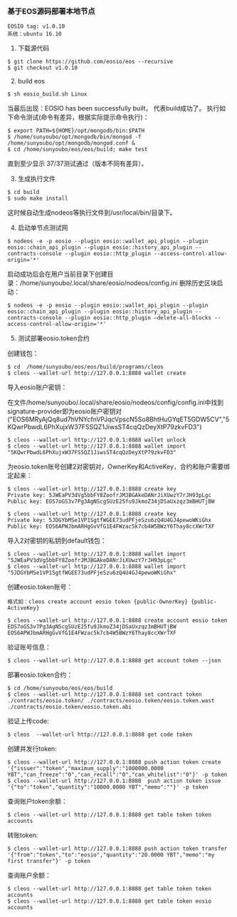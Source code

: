 
### 基于EOS源码部署本地节点


```
EOSIO tag: v1.0.10
系统：ubuntu 16.10
```


1. 下载源代码

```
$ git clone https://github.com/eosio/eos --recursive
$ git checkout v1.0.10
```

2. build eos

```
$ sh eosio_build.sh Linux
```

当最后出现：EOSIO has been successfully built， 代表build成功了。
执行如下命令测试(命令有差异，根据实际提示命令执行)：

```
$ export PATH=${HOME}/opt/mongodb/bin:$PATH
$ /home/sunyoubo/opt/mongodb/bin/mongod -f /home/sunyoubo/opt/mongodb/mongod.conf &
$ cd /home/sunyoubo/eos/eos/build; make test
```

直到至少显示 37/37测试通过（版本不同有差异）。

3. 生成执行文件

```
$ cd build
$ sudo make install
```

这时候自动生成nodeos等执行文件到/usr/local/bin/目录下。

4. 启动单节点测试网


```
$ nodeos -e -p eosio --plugin eosio::wallet_api_plugin --plugin eosio::chain_api_plugin --plugin eosio::history_api_plugin --contracts-console --plugin eosio::http_plugin --access-control-allow-origin='*'
```

启动成功后会在用户当前目录下创建目录：/home/sunyoubo/.local/share/eosio/nodeos/config.ini
删除历史区块启动：

```
$ nodeos -e -p eosio --plugin eosio::wallet_api_plugin --plugin eosio::chain_api_plugin --plugin eosio::history_api_plugin --contracts-console --plugin eosio::http_plugin –delete-all-blocks --access-control-allow-origin='*'
```


5. 测试部署eosio.token合约

创建钱包：

```
$ cd  /home/sunyoubo/eos/eos/build/programs/cleos
$ cleos --wallet-url http://127.0.0.1:8888 wallet create
```

导入eosio账户密钥：

在文件/home/sunyoubo/.local/share/eosio/nodeos/config/config.ini中找到signature-provider即为eosio账户密钥对("EOS6MRyAjQq8ud7hVNYcfnVPJqcVpscN5So8BhtHuGYqET5GDW5CV","5KQwrPbwdL6PhXujxW37FSSQZ1JiwsST4cqQzDeyXtP79zkvFD3")

```
$ cleos --wallet-url http://127.0.0.1:8888 wallet unlock
$ cleos --wallet-url http://127.0.0.1:8888 wallet import "5KQwrPbwdL6PhXujxW37FSSQZ1JiwsST4cqQzDeyXtP79zkvFD3"
```

为eosio.token账号创建2对密钥对，OwnerKey和ActiveKey，合约和账户需要绑定起来：

```
$ cleos --wallet-url http://127.0.0.1:8888 create key
Private key: 5JWEaPV3dVg5bbFY8ZoofrJMJBGAkeDANrJiXUwzY7rJH93pLgc
Public key: EOS7oGS3v7Pg3AgNScgSUzE25fu9JkmoZ34jDSaUxzqz3mBHUTjBW
```

```
$ cleos --wallet-url http://127.0.0.1:8888 create key
Private key: 5JDGYbMSe1VP1SgtfWGEE73udPFjeSzu6zQ4U4GJ4pewoWKiGhx
Public key: EOS6APWJbmARHgGvVfG1E4FWzac5k7cb4W5BWzY6Thay8ccXWrTXF
```


导入2对密钥的私钥到default钱包：

```
$ cleos --wallet-url http://127.0.0.1:8888 wallet import "5JWEaPV3dVg5bbFY8ZoofrJMJBGAkeDANrJiXUwzY7rJH93pLgc"
$ cleos --wallet-url http://127.0.0.1:8888 wallet import "5JDGYbMSe1VP1SgtfWGEE73udPFjeSzu6zQ4U4GJ4pewoWKiGhx"
```


创建eosio.token账号：

```
格式如：cleos create account eosio token {public-OwnerKey} {public-ActiveKey}
```


```
$ cleos --wallet-url http://127.0.0.1:8888 create account eosio token  EOS7oGS3v7Pg3AgNScgSUzE25fu9JkmoZ34jDSaUxzqz3mBHUTjBW  EOS6APWJbmARHgGvVfG1E4FWzac5k7cb4W5BWzY6Thay8ccXWrTXF
```

验证账号信息：

```
$ cleos --wallet-url http://127.0.0.1:8888 get account token --json
```


部署eosio.token合约：

```
$ cd /home/sunyoubo/eos/eos/build
$ cleos --wallet-url http://127.0.0.1:8888 set contract token ./contracts/eosio.token/ ./contracts/eosio.token/eosio.token.wast ./contracts/eosio.token/eosio.token.abi
```

验证上传code:

```
$ cleos  --wallet-url http://127.0.0.1:8888 get code token
```


创建并发行token:

```
$ cleos --wallet-url http://127.0.0.1:8888 push action token create '{"issuer":"token","maximum_supply":"1000000.0000 YBT","can_freeze":"0","can_recall":"0","can_whitelist":"0"}' -p token
$ cleos --wallet-url http://127.0.0.1:8888  push action token issue '{"to":"token","quantity":"10000.0000 YBT","memo":""}' -p token
```

查询账户token余额：

```
$ cleos --wallet-url http://127.0.0.1:8888 get table token token accounts
```


转账token:

```
$ cleos --wallet-url http://127.0.0.1:8888 push action token transfer '{"from":"token","to":"eosio","quantity":"20.0000 YBT","memo":"my first transfer"}' -p token

```
查询账户余额：

```
$ cleos --wallet-url http://127.0.0.1:8888 get table token token accounts
$ cleos --wallet-url http://127.0.0.1:8888 get table token eosio accounts
```

